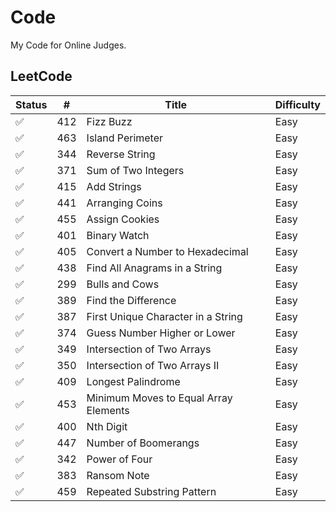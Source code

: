 # Code

My Code for Online Judges.

## LeetCode

Status | # | Title | Difficulty 
---|---|---|---
:white_check_mark: | 412 | Fizz Buzz | Easy
:white_check_mark: | 463 | Island Perimeter | Easy
:white_check_mark: | 344 | Reverse String | Easy
:white_check_mark: | 371 | Sum of Two Integers | Easy
:white_check_mark: | 415 | Add Strings | Easy
:white_check_mark: | 441 | Arranging Coins | Easy
:white_check_mark: | 455 | Assign Cookies | Easy
:white_check_mark: | 401 | Binary Watch | Easy
:white_check_mark: | 405 | Convert a Number to Hexadecimal | Easy
:white_check_mark: | 438 | Find All Anagrams in a String | Easy
:white_check_mark: | 299 | Bulls and Cows | Easy
:white_check_mark: | 389 | Find the Difference | Easy
:white_check_mark: | 387 | First Unique Character in a String | Easy
:white_check_mark: | 374 | Guess Number Higher or Lower | Easy
:white_check_mark: | 349 | Intersection of Two Arrays | Easy
:white_check_mark: | 350 | Intersection of Two Arrays II | Easy
:white_check_mark: | 409 | Longest Palindrome | Easy
:white_check_mark: | 453 | Minimum Moves to Equal Array Elements | Easy
:white_check_mark: | 400 | Nth Digit | Easy
:white_check_mark: | 447 | Number of Boomerangs | Easy
:white_check_mark: | 342 | Power of Four | Easy
:white_check_mark: | 383 | Ransom Note | Easy
:white_check_mark: | 459 | Repeated Substring Pattern | Easy